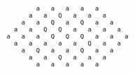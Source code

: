 <pre>
        a   a   a   a   a        
      a   a   Q   a   a   a      
    a   a   Q   a   Q   a   a    
  a   a   Q   Q   a   a   a   a  
a   a   a   Q   Q   Q   a   a   a
  a   a   a   a   a   Q   a   a  
    a   Q   a   a   Q   a   a    
      a   a   Q   a   a   a      
        a   a   a   a   a        
</pre>
